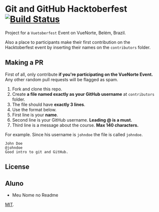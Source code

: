 # Git and GitHub Hacktoberfest [![Build Status](https://travis-ci.org/CCSL-UFPA/git-and-github-hacktoberfest.svg?branch=master)](https://travis-ci.org/CCSL-UFPA/git-and-github-hacktoberfest)

Project for a `Vuetoberfest` Event on VueNorte, Belém, Brazil.

Also a place to participants make their first contribution on the
Hacktoberfest event by inserting their names on the `contributors`
folder.

## Making a PR

First of all, only contribute **if you're participating on the VueNorte Event.**
Any other random pull requests will be flagged as spam.

1. Fork and clone this repo.
2. Create **a file named exactly as your GitHub username** at `contributors` folder.
3. The file should have **exactly 3 lines**.
4. Use the format below.
5. First line is your **name**.
6. Second line is your GitHub username. **Leading @ is a must.**
7. Third line is a message about the course. **Max 140 characters.**

For example. Since his username is `johndoe` the file is called `johndoe`.

```
John Doe
@johndoe
Good intro to git and GitHub.
```

## License

## Aluno
- Meu Nome no Readme

[MIT](LICENSE).
